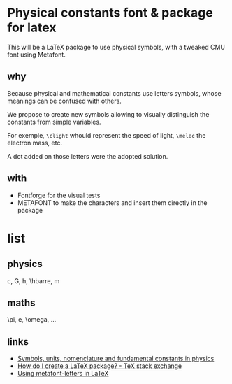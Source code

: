# Physical constants font & package for latex

This will be a LaTeX package to use physical symbols, with a tweaked CMU font using Metafont.

## why
Because physical and mathematical constants use letters symbols, whose meanings can be confused with others. 

We propose to create new symbols allowing to visually distinguish the constants from simple variables.

For exemple, `\clight` whould represent the speed of light, `\melec` the electron mass, etc.

A dot added on those letters were the adopted solution.

## with
* Fontforge for the visual tests
* METAFONT to make the characters and insert them directly in the package


# list
## physics
c, G, h, \hbarre, m
## maths
\pi, e, \omega, ...

## links
* [Symbols, units, nomenclature and fundamental constants in physics](http://iupap.org/wp-content/uploads/2014/05/A4.pdf)
* [How do I create a LaTeX package? - TeX stack exchange](http://tex.stackexchange.com/a/34176)
* [Using metafont-letters in LaTeX](http://tex.stackexchange.com/questions/197607/using-metafont-letters-in-latex)
